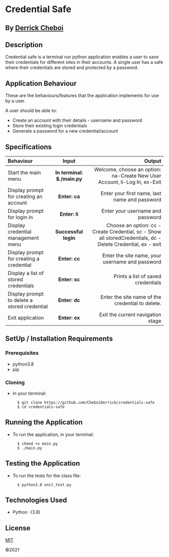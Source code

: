 # Credential Safe

## By [Derrick Cheboi](https://github.com/CheboiDerrick/)

## Description
Credential safe is a terminal run python application enables a user to save their credentials for different sites in their accounts. A single user has a safe where their credentials are stored and protected by a password.

## Application Behaviour
These are the behaviours/features that the application implements for use by a user.

A user should be able to:
* Create an account with their details - username and password
* Store their existing login credentials
* Generate a password for a new credential/account

## Specifications
| Behaviour | Input | Output |
| :---------------- | :---------------: | ------------------: |
| Start the main menu | **In terminal: $./main.py** | Welcome, choose an option: na-Create New User Account, li-Log In, ex-Exit |
| Display prompt for creating an account | **Enter: ca** | Enter your first name, last name and password |
| Display prompt for login in | **Enter: li** | Enter your username and password |
| Display credential management menu| **Successful login** | Choose an option: cc - Create Credential, sc - Show all storedCredentials, dc - Delete Credential, ex - exit |
| Display prompt for creating a credential | **Enter: cc** | Enter the site name, your username and password |
| Display a list of stored credentials | **Enter: sc** | Prints a list of saved credentials |
| Display prompt to delete a stored credential | **Enter: dc** | Enter the site name of the credential to delete. |
| Exit application | **Enter: ex** | Exit the current navigation stage |

## SetUp / Installation Requirements
### Prerequisites
* python3.8
* pip

### Cloning
* In your terminal:
        
        $ git clone https://github.com/CheboiDerrick/credentials-safe
        $ cd credentials-safe

## Running the Application
* To run the application, in your terminal:

        $ chmod +x main.py
        $ ./main.py
        
## Testing the Application
* To run the tests for the class file:

        $ python3.8 unit_test.py
        
## Technologies Used
* Python -(3.8)

## License
[MIT](https://github.com/CheboiDerrick/credentials-safe/blob/main/LICENSE) 

&copy;2021
